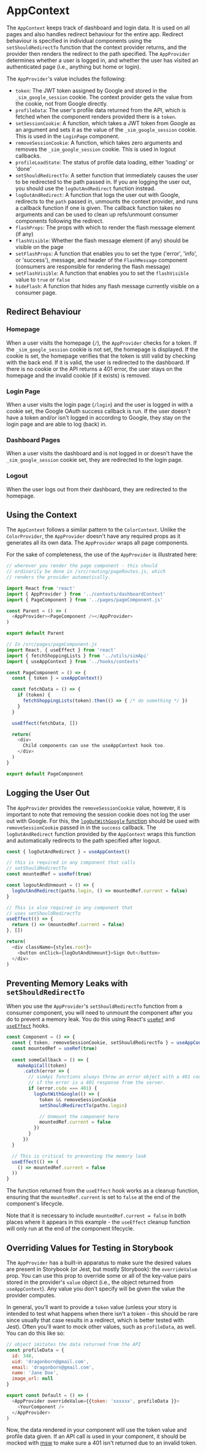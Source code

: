 # AppContext

The `AppContext` keeps track of dashboard and login data. It is used on all pages and also handles redirect behaviour for the entire app. Redirect behaviour is specified in individual components using the `setShouldRedirectTo` function that the context provider returns, and the provider then renders the redirect to the path specified. The `AppProvider` determines whether a user is logged in, and whether the user has visited an authenticated page (i.e., anything but home or login).

The `AppProvider`'s value includes the following:

* `token`: The JWT token assigned by Google and stored in the `_sim_google_session` cookie. The context provider gets the value from the cookie, not from Google directly.
* `profileData`: The user's profile data returned from the API, which is fetched when the component renders provided there is a `token`.
* `setSessionCookie`: A function, which takes a JWT token from Google as an argument and sets it as the value of the `_sim_google_session` cookie. This is used in the `LoginPage` component.
* `removeSessionCookie`: A function, which takes zero arguments and removes the `_sim_google_session` cookie. This is used in logout callbacks.
* `profileLoadState`: The status of profile data loading, either 'loading' or 'done'
* `setShouldRedirectTo`: A setter function that immediately causes the user to be redirected to the path passed in. If you are logging the user out, you should use the `logOutAndRedirect` function instead.
* `logOutAndRedirect`: A function that logs the user out with Google, redirects to the `path` passed in, unmounts the context provider, and runs a callback function if one is given. The callback function takes no arguments and can be used to clean up refs/unmount consumer components following the redirect.
* `flashProps`: The props with which to render the flash message element (if any)
* `flashVisible`: Whether the flash message element (if any) should be visible on the page
* `setFlashProps`: A function that enables you to set the type ('error', 'info', or 'success'), message, and header of the `FlashMessage` component (consumers are responsible for rendering the flash message)
* `setFlashVisible`: A function that enables you to set the `flashVisible` value to `true` or `false`
* `hideFlash`: A function that hides any flash message currently visible on a consumer page.

## Redirect Behaviour

### Homepage

When a user visits the homepage (`/`), the `AppProvider` checks for a token. If the `_sim_google_session` cookie is not set, the homepage is displayed. If the cookie is set, the homepage verifies that the token is still valid by checking with the back end. If it is valid, the user is redirected to the dashboard. If there is no cookie or the API returns a 401 error, the user stays on the homepage and the invalid cookie (if it exists) is removed.

### Login Page

When a user visits the login page (`/login`) and the user is logged in with a cookie set, the Google OAuth success callback is run. If the user doesn't have a token and/or isn't logged in according to Google, they stay on the login page and are able to log (back) in.

### Dashboard Pages

When a user visits the dashboard and is not logged in or doesn't have the `_sim_google_session` cookie set, they are redirected to the login page.

### Logout

When the user logs out from their dashboard, they are redirected to the homepage.

## Using the Context

The `AppContext` follows a similar pattern to the `ColorContext`. Unlike the `ColorProvider`, the `AppProvider` doesn't have any required props as it generates all its own data. The `AppProvider` wraps all page components.

For the sake of completeness, the use of the `AppProvider` is illustrated here:

```js
// wherever you render the page component - this should
// ordinarily be done in /src/routing/pageRoutes.js, which
// renders the provider automatically.

import React from 'react'
import { AppProvider } from '../contexts/dashboardContext'
import { PageComponent } from '../pages/pageComponent.js'

const Parent = () => (
  <AppProvider><PageComponent /></AppProvider>
)

export default Parent

// In /src/pages/pageComponent.js
import React, { useEffect } from 'react'
import { fetchShoppingLists } from '../utils/simApi'
import { useAppContext } from '../hooks/contexts'

const PageComponent = () => {
  const { token } = useAppContext()

  const fetchData = () => {
    if (token) {
      fetchShoppingLists(token).then(() => { /* do something */ })
    }
  }

  useEffect(fetchData, [])

  return(
    <div>
      Child components can use the useAppContext hook too.
    </div>
  )
}

export default PageComponent
```

## Logging the User Out

The `AppProvider` provides the `removeSessionCookie` value, however, it is important to note that removing the session cookie does not log the user out with Google. For this, the [`logOutWithGoogle` function](/src/utils/logOutWithGoogle.js) should be used with `removeSessionCookie` passed in in the `success` callback. The `logOutAndRedirect` function provided by the `AppContext` wraps this function and automatically redirects to the path specified after logout.

```js
const { logOutAndRedirect } = useAppContext()

// this is required in any component that calls
// setShouldRedirectTo
const mountedRef = useRef(true)

const logoutAndUnmount = () => {
  logOutAndRedirect(paths.login, () => mountedRef.current = false)
}

// This is also required in any component that
// uses setShouldRedirectTo
useEffect(() => {
  return () => (mountedRef.current = false)
}, [])

return(
  <div className={styles.root}>
    <button onClick={logOutAndUnmount}>Sign Out</button>
  </div>
)
```

## Preventing Memory Leaks with `setShouldRedirectTo`

When you use the `AppProvider`'s `setShouldRedirectTo` function from a consumer component, you will need to unmount the component after you do to prevent a memory leak. You do this using React's [`useRef`](https://reactjs.org/docs/hooks-reference.html#useref) and [`useEffect`](https://reactjs.org/docs/hooks-reference.html#useeffect) hooks.

```js
const Component = () => {
  const { token, removeSessionCookie, setShouldRedirectTo } = useAppContext()
  const mountedRef = useRef(true)
  
  const someCallback = () => {
    makeApiCall(token)
      .catch(error => {
        // simApi functions always throw an error object with a 401 code
        // if the error is a 401 response from the server.
        if (error.code === 401) {
          logOutWithGoogle(() => {
            token && removeSessionCookie
            setShouldRedirectTo(paths.login)

            // Unmount the component here
            mountedRef.current = false
          })
        }
      })
  }

  // This is critical to preventing the memory leak
  useEffect(() => (
    () => mountedRef.current = false
  ))
}
```
The function returned from the `useEffect` hook works as a cleanup function, ensuring that the `mountedRef.current` is set to `false` at the end of the component's lifecycle.

Note that it is necessary to include `mountedRef.current = false` in both places where it appears in this example - the `useEffect` cleanup function will only run at the end of the component lifecycle.

## Overriding Values for Testing in Storybook

The `AppProvider` has a built-in apparatus to make sure the desired values are present in Storybook (or Jest, but mostly Storybook): the `overrideValue` prop. You can use this prop to override some or all of the key-value pairs stored in the provider's `value` object (i.e., the object returned from `useAppContext`). Any value you don't specify will be given the value the provider computes.

In general, you'll want to provide a `token` value (unless your story is intended to test what happens when there isn't a token - this should be rare since usually that case results in a redirect, which is better tested with Jest). Often you'll want to mock other values, such as `profileData`, as well. You can do this like so:
```js
// object imitates the data returned from the API
const profileData = {
  id: 348,
  uid: 'dragonborn@gmail.com',
  email: 'dragonborn@gmail.com',
  name: 'Jane Doe',
  image_url: null
}

export const Default = () => (
  <AppProvider overrideValue={{token: 'xxxxxx', profileData }}>
    <YourComponent />
  </AppProvider>
)
```
Now, the data rendered in your component will use the token value and profile data given. If an API call is used in your component, it should be mocked with [msw](https://mswjs.io/) to make sure a 401 isn't returned due to an invalid token.



